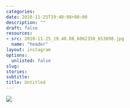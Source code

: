```yaml
---
categories: 
date: 2010-11-25T19:40:08+00:00
description: ""
draft: false
resources: 
- src: 2010-11-25_19.40.08_6062350_653098.jpg
  name: "header"
layout: instagram
options:
  unlisted: false
slug:
stories:
subtitle:
title: Untitled
---
```


<img src="2010-11-25_19.40.08_6062350_653098.jpg" />
